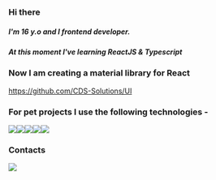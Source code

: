 ### Hi there 
##### I'm 16 y.o and I frontend developer.
##### At this moment I've learning ReactJS & Typescript 

### Now I am creating a material library for React
https://github.com/CDS-Solutions/UI

### For pet projects I use the following technologies -

<img src="https://img.shields.io/badge/TypeScript-007ACC?style=for-the-badge&logo=typescript&logoColor=white"/><img src="https://img.shields.io/badge/React-20232A?style=for-the-badge&logo=react&logoColor=61DAFB"/><img src="https://img.shields.io/badge/Redux-593D88?style=for-the-badge&logo=redux&logoColor=white"/><img src="https://img.shields.io/badge/Material%20UI-007FFF?style=for-the-badge&logo=mui&logoColor=white"/><img src="https://img.shields.io/badge/styled--components-DB7093?style=for-the-badge&logo=styled-components&logoColor=white"/>

### Contacts
<a href="https://t.me/skkips"><img  src="https://img.shields.io/badge/Telegram-2CA5E0?style=for-the-badge&logo=telegram&logoColor=white" /></a>
